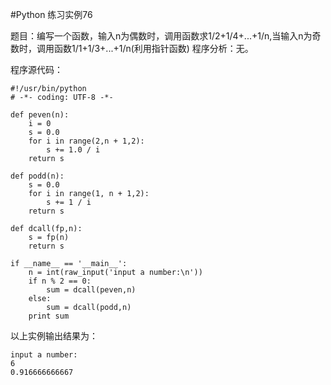 #Python 练习实例76


题目：编写一个函数，输入n为偶数时，调用函数求1/2+1/4+...+1/n,当输入n为奇数时，调用函数1/1+1/3+...+1/n(利用指针函数)
程序分析：无。


程序源代码：

```
#!/usr/bin/python
# -*- coding: UTF-8 -*-

def peven(n):
    i = 0
    s = 0.0
    for i in range(2,n + 1,2):
        s += 1.0 / i
    return s

def podd(n):
    s = 0.0
    for i in range(1, n + 1,2):
        s += 1 / i
    return s

def dcall(fp,n):
    s = fp(n)
    return s

if __name__ == '__main__':
    n = int(raw_input('input a number:\n'))
    if n % 2 == 0:
        sum = dcall(peven,n)
    else:
        sum = dcall(podd,n)
    print sum
```

以上实例输出结果为：

```
input a number:
6
0.916666666667
```